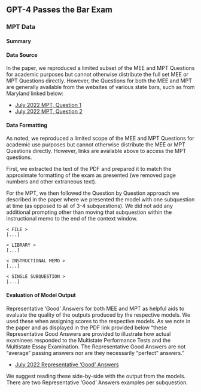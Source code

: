 ## GPT-4 Passes the Bar Exam
### MPT Data

#### Summary

#### Data Source
In the paper, we reproduced a limited subset of the MEE and MPT Questions for academic purposes but cannot otherwise 
distribute the full set MEE or MPT Questions directly.  However, the Questions for both the MEE and MPT are generally
available from the websites of various state bars, such as from Maryland linked below:

 * [July 2022 MPT, Question 1](https://www.mdcourts.gov/sites/default/files/import/ble/examanswers/2022/202207mpt1.pdf)
 * [July 2022 MPT, Question 2](https://www.mdcourts.gov/sites/default/files/import/ble/examanswers/2022/202207mpt2.pdf)


#### Data Formatting
As noted, we reproduced a limited scope of the MEE and MPT Questions for academic use purposes but cannot otherwise
distribute the MEE or MPT Questions directly.   However, links are available above to access the MPT questions.  

First, we extracted the text of the PDF and prepared it to match the approximate formatting of the exam as presented
(we removed page numbers and other extraneous text).  

For the MPT, we then followed the Question by Question approach we described in the paper where we presented the model 
with one subquestion at time (as opposed to all of 3-4 subquestions).  We did not add any additional prompting other 
than moving that subquestion within the instructional memo to the end of the context window.   


```
< FILE >
[...]

< LIBRARY >
[...]

< INSTRUCTIONAL MEMO >
[...]

< SINGLE SUBQUESTION >
[...] 
```

#### Evaluation of Model Output 
Representative ‘Good’ Answers for both MEE and MPT as helpful aids to evaluate the quality of the outputs produced by
the respective models.  We used these when assigning scores to the respective models.   As we note in the paper and as
displayed in the PDF link provided below “these Representative Good Answers are provided to illustrate how actual 
examinees responded to the Multistate Performance Tests and the Multistate Essay Examination. The Representative Good 
Answers are not “average” passing answers nor are they necessarily “perfect” answers.” 
 * [July 2022 Representative ‘Good’ Answers](https://mdcourts.gov/sites/default/files/import/ble/examanswers/2022/202207uberepgoodanswers.pdf)

We suggest reading these side-by-side with the output from the models.  There are two Representative ‘Good’ Answers 
examples per subquestion.